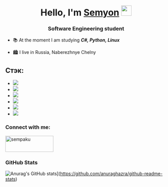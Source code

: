 <h1 align="center">Hello, I'm <a href="https://vk.com/sempa_ku" target="_blank">Semyon</a>
<img src="https://github.com/blackcater/blackcater/raw/main/images/Hi.gif" height="32"/></h1>
<h3 align="center">Software Engineering student</h3>


- 📚 At the moment I am studying ***C#, Python, Linux***

- 🏙 I live in Russia, Naberezhnye Chelny

## Стэк:
- ![](https://camo.githubusercontent.com/ff765790707ecba41b57071db549f75fbf0eeffa5ac6996ff077083863b8bea4/68747470733a2f2f696d672e736869656c64732e696f2f7374617469632f76313f7374796c653d666f722d7468652d6261646765266d6573736167653d2e4e455426636f6c6f723d353132424434266c6f676f3d2e4e4554266c6f676f436f6c6f723d464646464646266c6162656c3d)
- ![](https://camo.githubusercontent.com/8b0a7e7038111ad457ea95174b8b3383d4ebdd7c5f0f0fdbb042cdc783521a72/68747470733a2f2f696d672e736869656c64732e696f2f7374617469632f76313f7374796c653d666f722d7468652d6261646765266d6573736167653d432b536861727026636f6c6f723d323339313230266c6f676f3d432b5368617270266c6f676f436f6c6f723d464646464646266c6162656c3d)
- ![](https://camo.githubusercontent.com/3df944c2b99f86f1361df72285183e890f11c52d36dfcd3c2844c6823c823fc1/68747470733a2f2f696d672e736869656c64732e696f2f7374617469632f76313f7374796c653d666f722d7468652d6261646765266d6573736167653d507974686f6e26636f6c6f723d333737364142266c6f676f3d507974686f6e266c6f676f436f6c6f723d464646464646266c6162656c3d)
- ![](https://camo.githubusercontent.com/42acc7ee3a18313a065e672e0835729edf3361dedb045d6c3cf8821fe30a1c2d/68747470733a2f2f696d672e736869656c64732e696f2f7374617469632f76313f7374796c653d666f722d7468652d6261646765266d6573736167653d47697426636f6c6f723d463035303332266c6f676f3d476974266c6f676f436f6c6f723d464646464646266c6162656c3d)
- ![](https://camo.githubusercontent.com/c267217ffbbe2bcd687eaeef3aa9a1b83d72bf1a494635856b720c6a19944bcb/68747470733a2f2f696d672e736869656c64732e696f2f7374617469632f76313f7374796c653d666f722d7468652d6261646765266d6573736167653d44656269616e26636f6c6f723d413831443333266c6f676f3d44656269616e266c6f676f436f6c6f723d464646464646266c6162656c3d)
- ![](https://camo.githubusercontent.com/fd60f44029161b7287b32f4986ef98f1caa6705355d8df6d14db7de0b50a89ba/68747470733a2f2f696d672e736869656c64732e696f2f7374617469632f76313f7374796c653d666f722d7468652d6261646765266d6573736167653d56697375616c2b53747564696f26636f6c6f723d354332443931266c6f676f3d56697375616c2b53747564696f266c6f676f436f6c6f723d464646464646266c6162656c3d)



### Connect with me:
<p align="left">
<a href="https://discordapp.com/users/518795660024217600/" target="blank"><img align="center" src="https://camo.githubusercontent.com/596357d8b52257c282f713b78daa05587ee258c2822b1738be87afe6bcce92da/68747470733a2f2f696d672e736869656c64732e696f2f7374617469632f76313f7374796c653d666f722d7468652d6261646765266d6573736167653d446973636f726426636f6c6f723d353836354632266c6f676f3d446973636f7264266c6f676f436f6c6f723d464646464646266c6162656c3d" alt="sempaku" height="50" width="150" /></a>
</p>

### GitHub Stats
![Anurag's GitHub stats](https://github-readme-stats.vercel.app/api?username=Sempaku&show_icons=true&theme=tokyonight)](https://github.com/anuraghazra/github-readme-stats)
